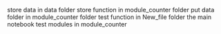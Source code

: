 store data in data folder
store function in module_counter folder
put data folder in module_counter folder
test function in New_file folder
the main notebook test modules in module_counter

